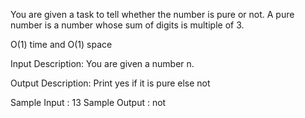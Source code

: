 You are given a task to tell whether the number is pure or not. A pure number is a number whose sum of digits is multiple of 3.

O(1) time and O(1) space

Input Description:
You are given a number n.

Output Description:
Print yes if it is pure else not

Sample Input :
13
Sample Output :
not